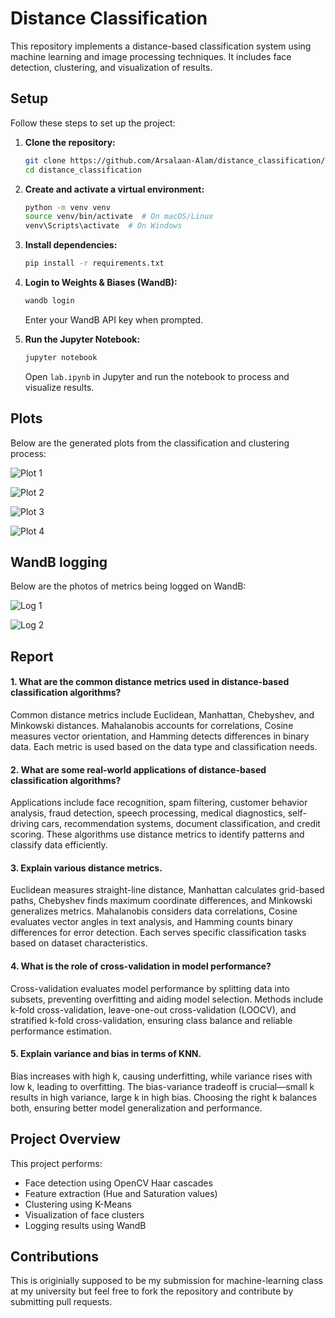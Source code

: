 # Distance Classification  

This repository implements a distance-based classification system using machine learning and image processing techniques. It includes face detection, clustering, and visualization of results.  

## Setup  

Follow these steps to set up the project:  

1. **Clone the repository:**  
   ```sh
   git clone https://github.com/Arsalaan-Alam/distance_classification/
   cd distance_classification
   ```  
2. **Create and activate a virtual environment:**  
   ```sh
   python -m venv venv  
   source venv/bin/activate  # On macOS/Linux  
   venv\Scripts\activate  # On Windows  
   ```  
3. **Install dependencies:**  
   ```sh
   pip install -r requirements.txt  
   ```  
4. **Login to Weights & Biases (WandB):**  
   ```sh
   wandb login  
   ```  
   Enter your WandB API key when prompted.  

5. **Run the Jupyter Notebook:**  
   ```sh
   jupyter notebook  
   ```  
   Open `lab.ipynb` in Jupyter and run the notebook to process and visualize results.  

## Plots  

Below are the generated plots from the classification and clustering process:  

![Plot 1](https://cdn.discordapp.com/attachments/837925621099266089/1344359476882313256/image.png?ex=67c09fd4&is=67bf4e54&hm=df964e2e9453d451a2bb7616a37c15ba80c4dcd1515b0b6c859e5a7137096d2d&)  

![Plot 2](https://cdn.discordapp.com/attachments/837925621099266089/1344359526928744478/image.png?ex=67c09fe0&is=67bf4e60&hm=8edbb8af0a8d4deb7d2e3a839ac0c865153a87b50f9dce29d0db3bfc29cd74ff&)  

![Plot 3](https://cdn.discordapp.com/attachments/837925621099266089/1344359577336021075/image.png?ex=67c09fec&is=67bf4e6c&hm=164acacf700ec38954a285f1e4463a50ba938c991e0b0fee07231cde0c5fabdf&)  

![Plot 4](https://cdn.discordapp.com/attachments/837925621099266089/1344359633824907337/image.png?ex=67c09ff9&is=67bf4e79&hm=8902ed989d548e6b8245f137235904ce7d5967a6ee23b6d1dda787f497b04599&)  

## WandB logging

Below are the photos of metrics being logged on WandB:

![Log 1](https://cdn.discordapp.com/attachments/837925621099266089/1344365372828287046/image.png?ex=67c0a551&is=67bf53d1&hm=994fa525d721fad421f6e6b685e8b61ba2b118ec8e05f4f57b93329321406d85&)  

![Log 2](https://media.discordapp.net/attachments/837925621099266089/1344365440478089227/image.png?ex=67c0a562&is=67bf53e2&hm=bdd554c4b1f554881f2f50a8b76ca0f9134640e2d2adca8c158fde435ec1858b&=&format=webp&quality=lossless&width=1210&height=557)  

## Report

#### 1. What are the common distance metrics used in distance-based classification algorithms?  
Common distance metrics include Euclidean, Manhattan, Chebyshev, and Minkowski distances. Mahalanobis accounts for correlations, Cosine measures vector orientation, and Hamming detects differences in binary data. Each metric is used based on the data type and classification needs.  

#### 2. What are some real-world applications of distance-based classification algorithms?  
Applications include face recognition, spam filtering, customer behavior analysis, fraud detection, speech processing, medical diagnostics, self-driving cars, recommendation systems, document classification, and credit scoring. These algorithms use distance metrics to identify patterns and classify data efficiently.  

#### 3. Explain various distance metrics.  
Euclidean measures straight-line distance, Manhattan calculates grid-based paths, Chebyshev finds maximum coordinate differences, and Minkowski generalizes metrics. Mahalanobis considers data correlations, Cosine evaluates vector angles in text analysis, and Hamming counts binary differences for error detection. Each serves specific classification tasks based on dataset characteristics.  

#### 4. What is the role of cross-validation in model performance?  
Cross-validation evaluates model performance by splitting data into subsets, preventing overfitting and aiding model selection. Methods include k-fold cross-validation, leave-one-out cross-validation (LOOCV), and stratified k-fold cross-validation, ensuring class balance and reliable performance estimation.  

#### 5. Explain variance and bias in terms of KNN.  
Bias increases with high k, causing underfitting, while variance rises with low k, leading to overfitting. The bias-variance tradeoff is crucial—small k results in high variance, large k in high bias. Choosing the right k balances both, ensuring better model generalization and performance.


## Project Overview  

This project performs:  
- Face detection using OpenCV Haar cascades  
- Feature extraction (Hue and Saturation values)  
- Clustering using K-Means  
- Visualization of face clusters  
- Logging results using WandB  

## Contributions  

This is originially supposed to be my submission for machine-learning class at my university but feel free to fork the repository and contribute by submitting pull requests. 

